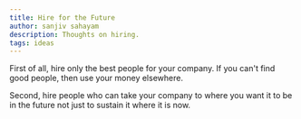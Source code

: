 ```yaml
---
title: Hire for the Future
author: sanjiv sahayam
description: Thoughts on hiring.
tags: ideas
---
```


First of all, hire only the best people for your company. If you can't find good people, then use your money elsewhere.

Second, hire people who can take your company to where you want it to be in the future not just to sustain it where it is now.